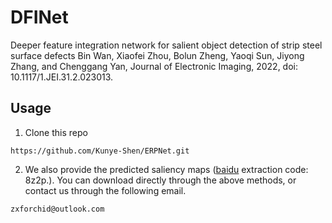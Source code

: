 # DFINet
Deeper feature integration network for salient object detection of strip steel surface defects
Bin Wan, Xiaofei Zhou, Bolun Zheng, Yaoqi Sun, Jiyong Zhang, and Chenggang Yan, Journal of Electronic Imaging, 2022, doi: 10.1117/1.JEI.31.2.023013.

## Usage
1. Clone this repo
```
https://github.com/Kunye-Shen/ERPNet.git
```
2. We also provide the predicted saliency maps ([baidu](https://pan.baidu.com/s/1l3idpr-RGFz6KIVqBHKsHQ) extraction code: 8z2p.). You can download directly through the above methods, or contact us through the following email.
```
zxforchid@outlook.com
```
